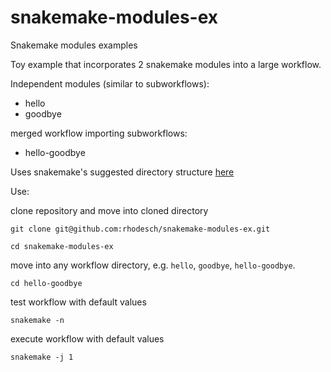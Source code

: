 # snakemake-modules-ex
Snakemake modules examples


Toy example that incorporates 2 snakemake modules into a large workflow.

Independent modules (similar to subworkflows):
- hello
- goodbye

merged workflow importing subworkflows:
- hello-goodbye

Uses snakemake's suggested directory structure [here](https://snakemake.readthedocs.io/en/stable/snakefiles/deployment.html#)

Use:

clone repository and move into cloned directory
```
git clone git@github.com:rhodesch/snakemake-modules-ex.git

cd snakemake-modules-ex
```

move into any workflow directory, e.g. `hello`, `goodbye`, `hello-goodbye`.
```
cd hello-goodbye
```

test workflow with default values
```
snakemake -n
```

execute workflow with default values
```
snakemake -j 1
```

